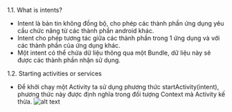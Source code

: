 1.1. What is intents?
- Intent là bản tin không đồng bộ, cho phép các thành phần ứng dụng yêu cầu chức năng từ các thành phần android khác.
- Intent cho phép tương tác giữa các thành phần trong 1 ứng dụng và với các thành phần của ứng dụng khác.
- Một intent có thể chứa dữ liệu thông qua một Bundle, dữ liệu này sẽ được các thành phần nhận sử dụng.

1.2. Starting activities or services
- Để khởi chạy một Activity ta sử dụng phương thức startActivity(intent), phương thức này được định nghĩa trong đối tượng Context mà Activity kế thừa.
![alt text](http://www.vogella.com/tutorials/AndroidIntent/img/xstartactivityviaintent10.png) 
